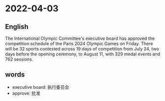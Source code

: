# 2022-04-03

## English
The International Olympic Committee's executive board has approved the competition schedule of the Paris 2024 Olympic Games on Friday.
There will be 32 sports contested across 19 days of competition from July 24, two days before the opening ceremony, to August 11, with 329 medal events and 762 sessions.


## words
* executive board: 执行委员会 
* approve: 批准